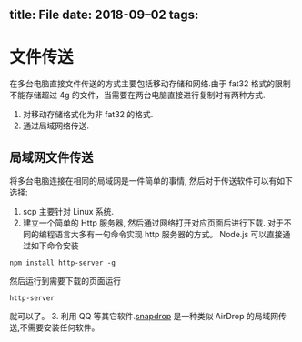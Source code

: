 title: File
date: 2018-09–02
tags: 
---

# 文件传送
在多台电脑直接文件传送的方式主要包括移动存储和网络.由于 fat32 格式的限制不能存储超过 4g 的文件，当需要在两台电脑直接进行复制时有两种方式.

1. 对移动存储格式化为非 fat32 的格式.
2. 通过局域网络传送.

## 局域网文件传送
将多台电脑连接在相同的局域网是一件简单的事情, 然后对于传送软件可以有如下选择:

1. scp 主要针对 Linux 系统.
2. 建立一个简单的 Http 服务器, 然后通过网络打开对应页面后进行下载. 对于不同的编程语言大多有一句命令实现 http 服务器的方式。 Node.js 可以直接通过如下命令安装

```
npm install http-server -g
```
然后运行到需要下载的页面运行

```
http-server
```

就可以了。
3. 利用 QQ 等其它软件.[snapdrop](https://github.com/RobinLinus/snapdrop) 是一种类似 AirDrop 的局域网传送,不需要安装任何软件。
